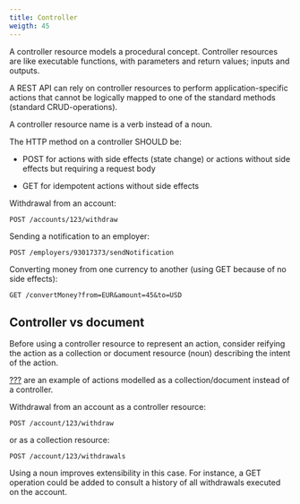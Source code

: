 ```yaml
---
title: Controller
weigth: 45
---
```


A controller resource models a procedural concept. Controller resources are like executable functions, with parameters and return values; inputs and outputs.

A REST API can rely on controller resources to perform application-specific actions that cannot be logically mapped to one of the standard methods (standard CRUD-operations).

A controller resource name is a verb instead of a noun.

The HTTP method on a controller SHOULD be:

- POST for actions with side effects (state change) or actions without side effects but requiring a request body

- GET for idempotent actions without side effects

Withdrawal from an account:

`POST /accounts/123/withdraw`

Sending a notification to an employer:

`POST /employers/93017373/sendNotification`

Converting money from one currency to another (using GET because of no side effects):

`GET /convertMoney?from=EUR&amount=45&to=USD`

## Controller vs document

Before using a controller resource to represent an action, consider reifying the action as a collection or document resource (noun) describing the intent of the action.

[???](#long-running-tasks) are an example of actions modelled as a collection/document instead of a controller.

Withdrawal from an account as a controller resource:

`POST /account/123/withdraw`

or as a collection resource:

`POST /account/123/withdrawals`

Using a noun improves extensibility in this case.
For instance, a GET operation could be added to consult a history of all withdrawals executed on the account.
